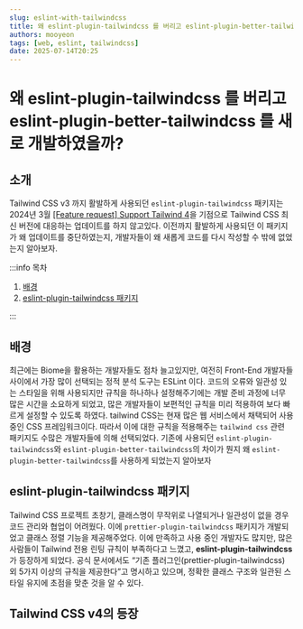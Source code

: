 ```yaml
---
slug: eslint-with-tailwindcss
title: 왜 eslint-plugin-tailwindcss 를 버리고 eslint-plugin-better-tailwindcss 를 새로 개발하였을까?
authors: mooyeon
tags: [web, eslint, tailwindcss]
date: 2025-07-14T20:25
---
```


# 왜 eslint-plugin-tailwindcss 를 버리고 eslint-plugin-better-tailwindcss 를 새로 개발하였을까?

## 소개

Tailwind CSS v3 까지 활발하게 사용되던 `eslint-plugin-tailwindcss` 패키지는 2024년 3월 [[Feature request] Support Tailwind 4](https://github.com/francoismassart/eslint-plugin-tailwindcss/issues/325#issuecomment-2966585530)을 기점으로 Tailwind CSS 최신 버전에 대응하는 업데이트를 하지 않고있다. 이전까지 활발하게 사용되던 이 패키지가 왜 업데이트를 중단하였는지, 개발자들이 왜 새롭게 코드를 다시 작성할 수 밖에 없었는지 알아보자.

:::info 목차

1. [배경](#배경)
2. [eslint-plugin-tailwindcss 패키지](#eslint-plugin-tailwindcss-패키지)

:::

## 배경

최근에는 Biome을 활용하는 개발자들도 점차 늘고있지만, 여전히 Front-End 개발자들 사이에서 가장 많이 선택되는 정적 분석 도구는 ESLint 이다. 코드의 오류와 일관성 있는 스타일을 위해 사용되지만 규칙을 하나하나 설정해주기에는 개발 준비 과정에 너무 많은 시간을 소요하게 되었고, 많은 개발자들이 보편적인 규칙을 미리 적용하여 보다 빠르게 설정할 수 있도록 하였다.
tailwind CSS는 현재 많은 웹 서비스에서 채택되어 사용중인 CSS 프레임워크이다. 따라서 이에 대한 규칙을 적용해주는 `tailwind css` 관련 패키지도 수많은 개발자들에 의해 선택되었다.
기존에 사용되던 `eslint-plugin-tailwindcss`와 `eslint-plugin-better-tailwindcss`의 차이가 뭔지 왜 `eslint-plugin-better-tailwindcss`를 사용하게 되었는지 알아보자

## eslint-plugin-tailwindcss 패키지

Tailwind CSS 프로젝트 초창기, 클래스명이 무작위로 나열되거나 일관성이 없을 경우 코드 관리와 협업이 어려웠다.
이에 `prettier-plugin-tailwindcss` 패키지가 개발되었고 클래스 정렬 기능을 제공해주었다. 이에 만족하고 사용 중인 개발자도 많지만, 많은 사람들이 Tailwind 전용 린팅 규칙이 부족하다고 느꼈고, **eslint-plugin-tailwindcss**가 등장하게 되었다.
공식 문서에서도 “기존 플러그인(prettier-plugin-tailwindcss) 외 5가지 이상의 규칙을 제공한다”고 명시하고 있으며, 정확한 클래스 구조와 일관된 스타일 유지에 초점을 맞춘 것을 알 수 있다.

## Tailwind CSS v4의 등장

